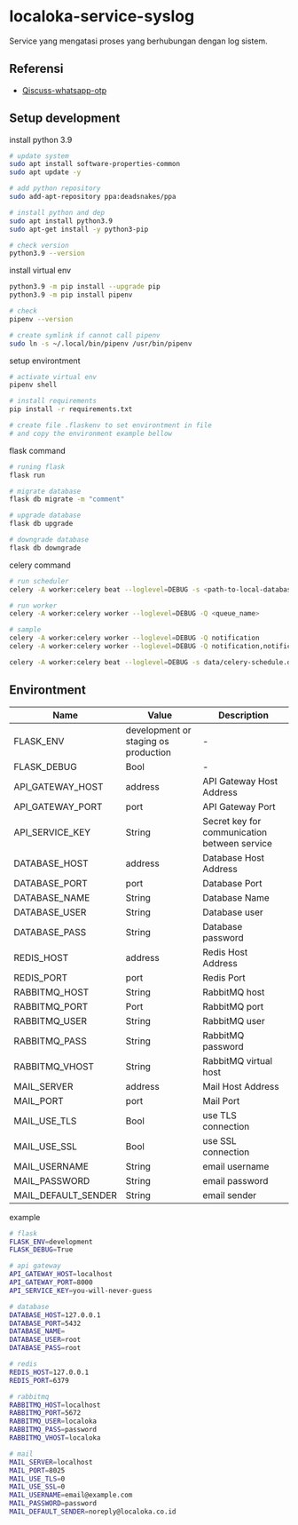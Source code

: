 # localoka-service-syslog

Service yang mengatasi proses yang berhubungan dengan log sistem.

## Referensi
* [Qiscuss-whatsapp-otp](https://www.qiscus.com/id/blog/kirim-whatsapp-otp/)

## Setup development
install python 3.9
```bash
# update system
sudo apt install software-properties-common
sudo apt update -y

# add python repository
sudo add-apt-repository ppa:deadsnakes/ppa

# install python and dep
sudo apt install python3.9
sudo apt-get install -y python3-pip

# check version
python3.9 --version
```
install virtual env
```bash
python3.9 -m pip install --upgrade pip
python3.9 -m pip install pipenv

# check
pipenv --version

# create symlink if cannot call pipenv
sudo ln -s ~/.local/bin/pipenv /usr/bin/pipenv
```
setup environtment
```bash
# activate virtual env
pipenv shell

# install requirements
pip install -r requirements.txt

# create file .flaskenv to set environtment in file
# and copy the environment example bellow
```

flask command
```bash
# runing flask
flask run

# migrate database
flask db migrate -m "comment"

# upgrade database
flask db upgrade

# downgrade database
flask db downgrade
```

celery command
```bash
# run scheduler
celery -A worker:celery beat --loglevel=DEBUG -s <path-to-local-database>

# run worker
celery -A worker:celery worker --loglevel=DEBUG -Q <queue_name>

# sample
celery -A worker:celery worker --loglevel=DEBUG -Q notification
celery -A worker:celery worker --loglevel=DEBUG -Q notification,notification_schedule

celery -A worker:celery beat --loglevel=DEBUG -s data/celery-schedule.db
```

## Environtment

| Name | Value | Description |
| -- | -- | -- |
| FLASK_ENV | development or staging os production | - |
| FLASK_DEBUG | Bool | - |
| API_GATEWAY_HOST | address | API Gateway Host Address |
| API_GATEWAY_PORT | port | API Gateway Port |
| API_SERVICE_KEY | String | Secret key for communication between service |
| DATABASE_HOST | address | Database Host Address |
| DATABASE_PORT | port | Database Port |
| DATABASE_NAME | String | Database Name |
| DATABASE_USER | String | Database user |
| DATABASE_PASS | String | Database password |
| REDIS_HOST | address | Redis Host Address |
| REDIS_PORT | port | Redis Port |
| RABBITMQ_HOST | String | RabbitMQ host |
| RABBITMQ_PORT | Port | RabbitMQ port |
| RABBITMQ_USER | String | RabbitMQ user |
| RABBITMQ_PASS | String | RabbitMQ password |
| RABBITMQ_VHOST | String | RabbitMQ virtual host |
| MAIL_SERVER | address | Mail Host Address |
| MAIL_PORT | port | Mail Port |
| MAIL_USE_TLS | Bool | use TLS connection |
| MAIL_USE_SSL | Bool | use SSL connection |
| MAIL_USERNAME | String | email username |
| MAIL_PASSWORD | String | email password |
| MAIL_DEFAULT_SENDER | String | email sender |

example
```bash
# flask
FLASK_ENV=development
FLASK_DEBUG=True

# api gateway
API_GATEWAY_HOST=localhost
API_GATEWAY_PORT=8000
API_SERVICE_KEY=you-will-never-guess

# database
DATABASE_HOST=127.0.0.1
DATABASE_PORT=5432
DATABASE_NAME=
DATABASE_USER=root
DATABASE_PASS=root

# redis
REDIS_HOST=127.0.0.1
REDIS_PORT=6379

# rabbitmq
RABBITMQ_HOST=localhost
RABBITMQ_PORT=5672
RABBITMQ_USER=localoka
RABBITMQ_PASS=password
RABBITMQ_VHOST=localoka

# mail
MAIL_SERVER=localhost
MAIL_PORT=8025
MAIL_USE_TLS=0
MAIL_USE_SSL=0
MAIL_USERNAME=email@example.com
MAIL_PASSWORD=password
MAIL_DEFAULT_SENDER=noreply@localoka.co.id
```
